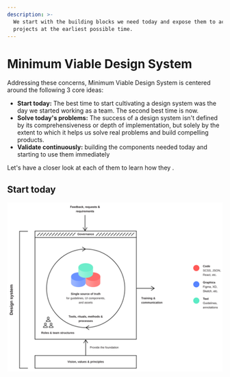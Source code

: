 ```yaml
---
description: >-
  We start with the building blocks we need today and expose them to actual
  projects at the earliest possible time.
---
```


# Minimum Viable Design System

Addressing these concerns, Minimum Viable Design System is centered around the following 3 core ideas:

* **Start today:** The best time to start cultivating a design system was the day we started working as a team. The second best time is now.
* **Solve today's problems:** The success of a design system isn't defined by its comprehensiveness or depth of implementation, but solely by the extent to which it helps us solve real problems and build compelling products.
* **Validate continuously:** building the components needed today and starting to use them immediately 

Let's have a closer look at each of them to learn how they .

## Start today

![](../../.gitbook/assets/rgb_dls.svg)

